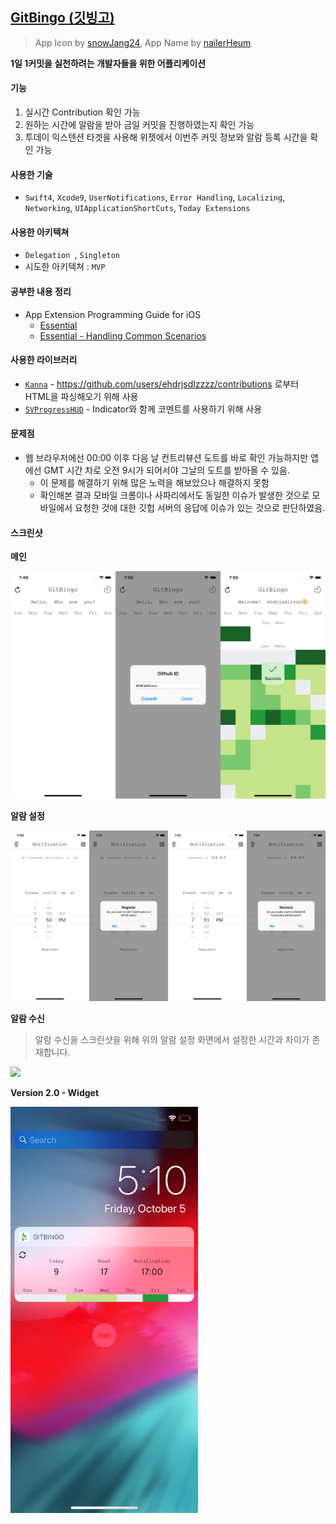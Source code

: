 ## [GitBingo (깃빙고)](https://itunes.apple.com/kr/app/gitbingo/id1435428800?l=en&mt=8)

> App Icon by [snowJang24](https://github.com/snowjang24), App Name by [nailerHeum](https://github.com/nailerHeum)

**1일 1커밋을 실천하려는 개발자들을 위한 어플리케이션**

#### 기능

1. 실시간 Contribution 확인 가능
2. 원하는 시간에 알람을 받아 금일 커밋을 진행하였는지 확인 가능
3. 투데이 익스텐션 타겟을 사용해 위젯에서 이번주 커밋 정보와 알람 등록 시간을 확인 가능

#### 사용한 기술

- `Swift4`, `Xcode9`, `UserNotifications`, `Error Handling`, `Localizing`, `Networking`, `UIApplicationShortCuts`, `Today Extensions`

#### 사용한 아키텍쳐

- `Delegation `, `Singleton`
- 시도한 아키텍쳐 : `MVP`

#### 공부한 내용 정리

- App Extension Programming Guide for iOS
  - [Essential](https://ehdrjsdlzzzz.github.io/2018/10/03/App-Extension-Programming-Guide-1/)
  - [Essential - Handling Common Scenarios](https://ehdrjsdlzzzz.github.io/2018/10/09/App-Extension-Programming-Guide-2/)

#### 사용한 라이브러리

- [`Kanna`](https://github.com/tid-kijyun/Kanna) - https://github.com/users/ehdrjsdlzzzz/contributions 로부터 HTML을 파싱해오기 위해 사용
- [`SVProgressHUD`](https://github.com/SVProgressHUD/SVProgressHUD) - Indicator와 함께 코멘트를 사용하기 위해 사용

#### 문제점

- 웹 브라우저에선 00:00 이후 다음 날 컨트리뷰션 도트를 바로 확인 가능하지만 앱에선 GMT 시간 차로 오전 9시가 되어서야 그날의 도트를 받아올 수 있음.
  - 이 문제를 해결하기 위해 많은 노력을 해보았으나 해결하지 못함
  - 확인해본 결과 모바일 크롬이나 사파리에서도 동일한 이슈가 발생한 것으로 모바일에서 요청한 것에 대한 깃헙 서버의 응답에 이슈가 있는 것으로 판단하였음.

#### 스크린샷

**메인**

<img src="./images/Main.png">

**알람 설정**

<img src="./images/Notification.png">

**알람 수신**

> 알람 수신을 스크린샷을 위해 위의 알람 설정 화면에서 설정한 시간과 차이가 존재합니다. 

<img src="./images/NotificationAlert.png" width="450">

**Version 2.0 - Widget** 

<img src="./images/Widget.png" width="300">